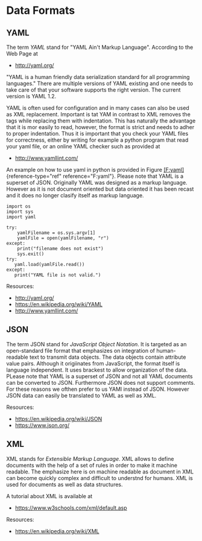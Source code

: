 Data Formats
============

YAML
----

The term *YAML* stand for "YAML Ain't Markup Language". According to the
Web Page at

* <http://yaml.org/>

"YAML is a human friendly data serialization standard for all
programming languages." There are multiple versions of YAML existing and
one needs to take care of that your software supports the right version.
The current version is YAML 1.2.

YAML is often used for configuration and in many cases can also be used
as XML replacement. Important is tat YAM in contrast to XML removes the
tags while replacing them with indentation. This has naturally the
advantage that it is mor easily to read, however, the format is strict
and needs to adher to proper indentation. Thus it is important that you
check your YAML files for correctness, either by writing for example a
python program that read your yaml file, or an online YAML checker such
as provided at

* <http://www.yamllint.com/>

An example on how to use yaml in python is provided in
Figure [\[F:yaml\]](#F:yaml){reference-type="ref" reference="F:yaml"}.
Please note that YAML is a superset of JSON. Originally YAML was
designed as a markup language. However as it is not document oriented
but data oriented it has been recast and it does no longer clasify
itself as markup language.

    import os
    import sys
    import yaml

    try:
        yamlFilename = os.sys.argv[1]
        yamlFile = open(yamlFilename, "r")
    except:
        print("filename does not exist")
        sys.exit()
    try:
       yaml.load(yamlFile.read())
    except:
       print("YAML file is not valid.")

Resources:

* <http://yaml.org/>
* <https://en.wikipedia.org/wiki/YAML>
* <http://www.yamllint.com/>

JSON
----

The term JSON stand for *JavaScript Object Notation*. It is targeted as
an open-standard file format that emphasizes on integration of
human-readable text to transmit data objects. The data objects contain
attribute value pairs. Although it origiinates from JavaScript, the
format itself is language independent. It uses brackest to allow
organization of the data. PLease note that YAML is a superset of JSON
and not all YAML documents can be converted to JSON. Furthermore JSON
does not support comments. For these reasons we ofthen prefer to us YAMl
instead of JSON. However JSON data can easily be translated to YAML as
well as XML.

Resources:

* <https://en.wikipedia.org/wiki/JSON>
* <https://www.json.org/>

XML
---

XML stands for *Extensible Markup Language*. XML allows to define
documents with the help of a set of rules in order to make it machine
readable. The emphasize here is on machine readable as document in XML
can become quickly complex and difficult to understnd for humans. XML is
used for documents as well as data structures.

A tutorial about XML is available at

* <https://www.w3schools.com/xml/default.asp>

Resources:

* <https://en.wikipedia.org/wiki/XML>
